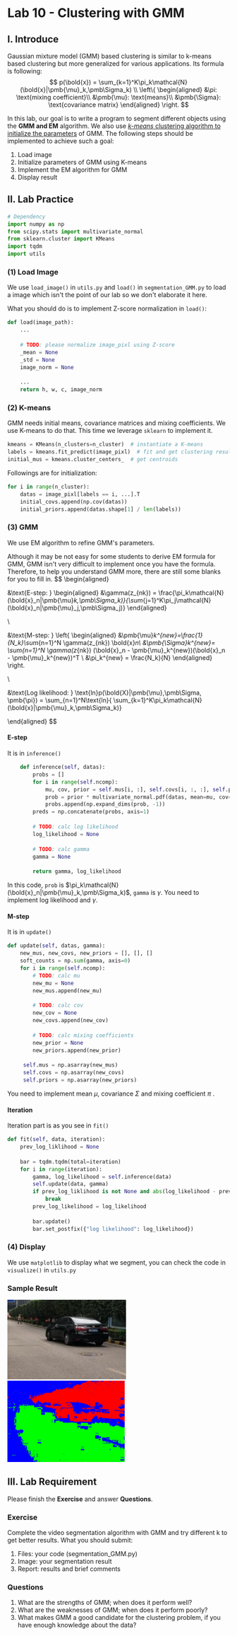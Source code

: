# Lab 10 - Clustering with GMM

## I. Introduce

Gaussian mixture model (GMM) based clustering is similar to k-means based clustering but more generalized for various applications. Its formula is following:
$$
p(\bold{x}) = \sum_{k=1}^K\pi_k\mathcal{N}(\bold{x}|\pmb{\mu}_k,\pmb\Sigma_k)
\\
\left\{
\begin{aligned}
&\pi: \text{mixing coefficient}\\
&\pmb{\mu}: \text{means}\\
&\pmb{\Sigma}: \text{covariance matrix}
\end{aligned}
\right.
$$


In this lab, our goal is to write a program to segment different objects using the **GMM and EM** algorithm. We also use <u>*k-means* clustering algorithm to initialize the parameters</u> of GMM. The following steps should be implemented to achieve such a goal:

1. Load image
2. Initialize parameters of GMM using K-means
3. Implement the EM algorithm for GMM
4. Display result

## II. Lab Practice 

```python
# Dependency
import numpy as np
from scipy.stats import multivariate_normal
from sklearn.cluster import KMeans
import tqdm
import utils
```

### (1) Load Image

We use `load_image()` in `utils.py` and `load()` in `segmentation_GMM.py` to load a image which isn't the point of our lab so we don't elaborate it here. 

What you should do is to implement Z-score normalization in `load()`:

```python
def load(image_path):
    ...

    # TODO: please normalize image_pixl using Z-score
    _mean = None
    _std = None
    image_norm = None

    ...
    return h, w, c, image_norm
```

### (2) K-means

GMM needs initial means, covariance matrices and mixing coefficients. We use K-means to do that. This time we leverage `sklearn` to implement it.

```python
kmeans = KMeans(n_clusters=n_cluster)  # instantiate a K-means
labels = kmeans.fit_predict(image_pixl)  # fit and get clustering result
initial_mus = kmeans.cluster_centers_  # get centroids
```

Followings are for initialization:

```python
for i in range(n_cluster):
    datas = image_pixl[labels == i, ...].T
    initial_covs.append(np.cov(datas))
    initial_priors.append(datas.shape[1] / len(labels))
```

### (3) GMM

We use EM algorithm to refine GMM's parameters.

Although it may be not easy for some students to derive EM formula for GMM, GMM isn't very difficult to implement once you have the formula. Therefore, to help you understand GMM more, there are still some blanks for you to fill in.
$$
\begin{aligned}

&\text{E-step: }
\begin{aligned}
&\gamma(z_{nk}) = \frac{\pi_k\mathcal{N}(\bold{x}_n|\pmb{\mu}_k,\pmb\Sigma_k)}{\sum_{j=1}^K\pi_j\mathcal{N}(\bold{x}_n|\pmb{\mu}_j,\pmb\Sigma_j)}
\end{aligned}

\\

&\text{M-step: }
\left\{
\begin{aligned}
&\pmb{\mu}_k^{new}=\frac{1}{N_k}\sum_{n=1}^N \gamma(z_{nk}) \bold{x}_n\\
&\pmb{\Sigma}_k^{new}= \sum_{n=1}^N \gamma(z_{nk}) (\bold{x}_n - \pmb{\mu}_k^{new})(\bold{x}_n - \pmb{\mu}_k^{new})^T \\
&\pi_k^{new} = \frac{N_k}{N}
\end{aligned}
\right.

\\

&\text{Log likelihood: }
\text{ln}p(\bold{X}|\pmb{\mu},\pmb\Sigma, \pmb{\pi}) = \sum_{n=1}^N\text{ln}\{ \sum_{k=1}^K\pi_k\mathcal{N}(\bold{x}|\pmb{\mu}_k,\pmb\Sigma_k)\}

\end{aligned}
$$

#### E-step

It is in `inference()`

```python
    def inference(self, datas):
        probs = []
        for i in range(self.ncomp):
            mu, cov, prior = self.mus[i, :], self.covs[i, :, :], self.priors[i]
            prob = prior * multivariate_normal.pdf(datas, mean=mu, cov=cov, allow_singular=True)
            probs.append(np.expand_dims(prob, -1))
        preds = np.concatenate(probs, axis=1)
        
        # TODO: calc log likelihood
        log_likelihood = None

        # TODO: calc gamma
        gamma = None

        return gamma, log_likelihood
```

In this code, `prob` is $\pi_k\mathcal{N}(\bold{x}_n|\pmb{\mu}_k,\pmb\Sigma_k)$, `gamma` is  $\gamma$. You need to implement log likelihood and $\gamma$.

#### M-step

It is in `update()`

```python
def update(self, datas, gamma):
    new_mus, new_covs, new_priors = [], [], []
    soft_counts = np.sum(gamma, axis=0)
    for i in range(self.ncomp):
        # TODO: calc mu
        new_mu = None
        new_mus.append(new_mu)

        # TODO: calc cov
        new_cov = None
        new_covs.append(new_cov)

        # TODO: calc mixing coefficients
        new_prior = None
        new_priors.append(new_prior)

     self.mus = np.asarray(new_mus)
     self.covs = np.asarray(new_covs)
     self.priors = np.asarray(new_priors)
```

You need to implement mean $\mu$, covariance $\Sigma$ and mixing coefficient $\pi$ .

#### Iteration

Iteration part is as you see in `fit()`

```python
def fit(self, data, iteration):
    prev_log_liklihood = None

    bar = tqdm.tqdm(total=iteration)
    for i in range(iteration):
        gamma, log_likelihood = self.inference(data)
        self.update(data, gamma)
        if prev_log_liklihood is not None and abs(log_likelihood - prev_log_liklihood) < 1e-10:
            break
        prev_log_likelihood = log_likelihood

        bar.update()
        bar.set_postfix({"log likelihood": log_likelihood})
```



### (4) Display

We use `matplotlib` to display what we segment, you can check the code in `visualize()` in `utils.py`

### Sample Result

<img src="Lab10.assets/image-20220804223008133.png" alt="image-20220804223008133" style="zoom:67%;" /><img src="Lab10.assets/image-20220804222915979.png" alt="image-20220804222915979" style="zoom: 67%;" />

## III. Lab Requirement

Please finish the **Exercise** and answer **Questions**.

### Exercise
Complete the video segmentation algorithm with GMM and try different k to get better results.
What you should submit:
1. Files: your code (segmentation_GMM.py)
1. Image: your segmentation result
1. Report: results and brief comments
### Questions

1. What are the strengths of GMM; when does it perform well?
2. What are the weaknesses of GMM; when does it perform poorly?
3. What makes GMM a good candidate for the clustering problem, if you have enough knowledge about the data?
